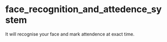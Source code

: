 # face_recognition_and_attedence_system
It will recognise your face and mark attendence at exact time.
